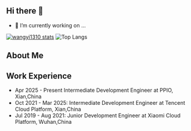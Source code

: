 ## Hi there 👋

- 🔭 I’m currently working on ...


[![wangyi1310 stats](https://github-readme-stats.vercel.app/api?username=wangyi1310&theme=dark&show_icons=true)](https://github.com/wangyi1310)
![Top Langs](https://github-readme-stats.vercel.app/api/top-langs/?username=wangyi1310&hide_progress=true)

## About Me


## Work Experience
- Apr 2025 - Present   Intermediate Development Engineer at PPIO, Xian,China
- Oct 2021 - Mar 2025: Intermediate Development Engineer at Tencent Cloud Platform, Xian,China 
- Jul 2019 - Aug 2021: Junior Development Engineer at Xiaomi Cloud Platform, Wuhan,China

